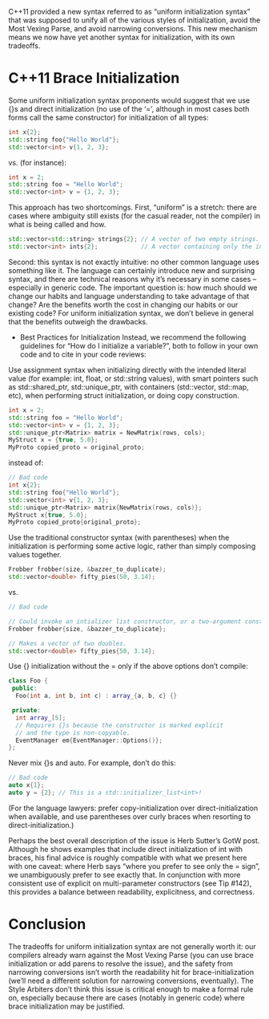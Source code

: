 C++11 provided a new syntax referred to as “uniform initialization syntax” that was supposed to unify all of the various styles of initialization, avoid the Most Vexing Parse, and avoid narrowing conversions. This new mechanism means we now have yet another syntax for initialization, with its own tradeoffs.

C++11 Brace Initialization
=======
Some uniform initialization syntax proponents would suggest that we use {}s and direct initialization (no use of the ‘=’, although in most cases both forms call the same constructor) for initialization of all types:

```c++
int x{2};
std::string foo{"Hello World"};
std::vector<int> v{1, 2, 3};
```
vs. (for instance):
```c++
int x = 2;
std::string foo = "Hello World";
std::vector<int> v = {1, 2, 3};
```
This approach has two shortcomings. First, “uniform” is a stretch: there are cases where ambiguity still exists (for the casual reader, not the compiler) in what is being called and how.
```c++
std::vector<std::string> strings{2}; // A vector of two empty strings.
std::vector<int> ints{2};            // A vector containing only the integer 2.
```
Second: this syntax is not exactly intuitive: no other common language uses something like it. The language can certainly introduce new and surprising syntax, and there are technical reasons why it’s necessary in some cases – especially in generic code. The important question is: how much should we change our habits and language understanding to take advantage of that change? Are the benefits worth the cost in changing our habits or our existing code? For uniform initialization syntax, we don’t believe in general that the benefits outweigh the drawbacks.

* Best Practices for Initialization
Instead, we recommend the following guidelines for “How do I initialize a variable?”, both to follow in your own code and to cite in your code reviews:

Use assignment syntax when initializing directly with the intended literal value (for example: int, float, or std::string values), with smart pointers such as std::shared_ptr, std::unique_ptr, with containers (std::vector, std::map, etc), when performing struct initialization, or doing copy construction.
```c++
int x = 2;
std::string foo = "Hello World";
std::vector<int> v = {1, 2, 3};
std::unique_ptr<Matrix> matrix = NewMatrix(rows, cols);
MyStruct x = {true, 5.0};
MyProto copied_proto = original_proto;
```
instead of:
```c++
// Bad code
int x{2};
std::string foo{"Hello World"};
std::vector<int> v{1, 2, 3};
std::unique_ptr<Matrix> matrix{NewMatrix(rows, cols)};
MyStruct x{true, 5.0};
MyProto copied_proto{original_proto};
```
Use the traditional constructor syntax (with parentheses) when the initialization is performing some active logic, rather than simply composing values together.
```c++
Frobber frobber(size, &bazzer_to_duplicate);
std::vector<double> fifty_pies(50, 3.14);
```
vs.
```c++
// Bad code

// Could invoke an intializer list constructor, or a two-argument constructor.
Frobber frobber{size, &bazzer_to_duplicate};

// Makes a vector of two doubles.
std::vector<double> fifty_pies{50, 3.14};
```
Use {} initialization without the = only if the above options don’t compile:
```c++
class Foo {
 public:
  Foo(int a, int b, int c) : array_{a, b, c} {}

 private:
  int array_[5];
  // Requires {}s because the constructor is marked explicit
  // and the type is non-copyable.
  EventManager em{EventManager::Options()};
};
```
Never mix {}s and auto.
For example, don’t do this:
```c++
// Bad code
auto x{1};
auto y = {2}; // This is a std::initializer_list<int>!
```
(For the language lawyers: prefer copy-initialization over direct-initialization when available, and use parentheses over curly braces when resorting to direct-initialization.)

Perhaps the best overall description of the issue is Herb Sutter’s GotW post. Although he shows examples that include direct initialization of int with braces, his final advice is roughly compatible with what we present here with one caveat: where Herb says “where you prefer to see only the = sign”, we unambiguously prefer to see exactly that. In conjunction with more consistent use of explicit on multi-parameter constructors (see Tip #142), this provides a balance between readability, explicitness, and correctness.

Conclusion
======
The tradeoffs for uniform initialization syntax are not generally worth it: our compilers already warn against the Most Vexing Parse (you can use brace initialization or add parens to resolve the issue), and the safety from narrowing conversions isn’t worth the readability hit for brace-initialization (we’ll need a different solution for narrowing conversions, eventually). The Style Arbiters don’t think this issue is critical enough to make a formal rule on, especially because there are cases (notably in generic code) where brace initialization may be justified.
